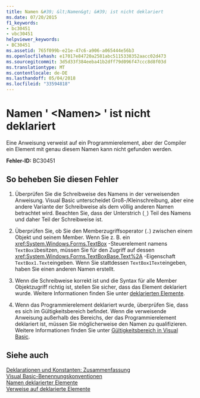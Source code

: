```yaml
---
title: Namen &#39; &lt;Namen&gt; &#39; ist nicht deklariert
ms.date: 07/20/2015
f1_keywords:
- bc30451
- vbc30451
helpviewer_keywords:
- BC30451
ms.assetid: 765f099b-e21e-47c6-a906-a065444e56b3
ms.openlocfilehash: e17017e84720a2581abc5115338352aacc02d473
ms.sourcegitcommit: 3d5d33f384eeba41b2dff79d096f47ccc8d8f03d
ms.translationtype: MT
ms.contentlocale: de-DE
ms.lasthandoff: 05/04/2018
ms.locfileid: "33594818"
---
```

# <a name="name-39ltnamegt39-is-not-declared"></a>Namen &#39; &lt;Namen&gt; &#39; ist nicht deklariert
Eine Anweisung verweist auf ein Programmierelement, aber der Compiler ein Element mit genau diesem Namen kann nicht gefunden werden.  
  
 **Fehler-ID:** BC30451  
  
## <a name="to-correct-this-error"></a>So beheben Sie diesen Fehler  
  
1.  Überprüfen Sie die Schreibweise des Namens in der verweisenden Anweisung. Visual Basic unterscheidet Groß-/Kleinschreibung, aber eine andere Variante der Schreibweise als dem völlig anderen Namen betrachtet wird. Beachten Sie, dass der Unterstrich (`_`) Teil des Namens und daher Teil der Schreibweise ist.  
  
2.  Überprüfen Sie, ob Sie den Memberzugriffsoperator (`.`) zwischen einem Objekt und seinem Member. Wenn Sie z. B. ein <xref:System.Windows.Forms.TextBox> -Steuerelement namens `TextBox1`besitzen, müssen Sie für den Zugriff auf dessen <xref:System.Windows.Forms.TextBoxBase.Text%2A> -Eigenschaft `TextBox1.Text`eingeben. Wenn Sie stattdessen `TextBox1Text`eingeben, haben Sie einen anderen Namen erstellt.  
  
3.  Wenn die Schreibweise korrekt ist und die Syntax für alle Member Objektzugriff richtig ist, stellen Sie sicher, dass das Element deklariert wurde. Weitere Informationen finden Sie unter [deklarierten Elemente](../../../visual-basic/programming-guide/language-features/declared-elements/index.md).  
  
4.  Wenn das Programmierelement deklariert wurde, überprüfen Sie, dass es sich im Gültigkeitsbereich befindet. Wenn die verweisende Anweisung außerhalb des Bereichs, der das Programmierelement deklariert ist, müssen Sie möglicherweise den Namen zu qualifizieren. Weitere Informationen finden Sie unter [Gültigkeitsbereich in Visual Basic](../../../visual-basic/programming-guide/language-features/declared-elements/scope.md).  
  
## <a name="see-also"></a>Siehe auch  
 [Deklarationen und Konstanten: Zusammenfassung](../../../visual-basic/language-reference/keywords/declarations-and-constants-summary.md)  
 [Visual Basic-Benennungskonventionen](../../../visual-basic/programming-guide/program-structure/naming-conventions.md)  
 [Namen deklarierter Elemente](../../../visual-basic/programming-guide/language-features/declared-elements/declared-element-names.md)  
 [Verweise auf deklarierte Elemente](../../../visual-basic/programming-guide/language-features/declared-elements/references-to-declared-elements.md)
